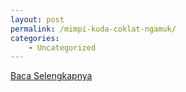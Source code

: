 ```yaml
---
layout: post
permalink: /mimpi-kuda-coklat-ngamuk/
categories:
    - Uncategorized
---
```


[Baca Selengkapnya](/08)